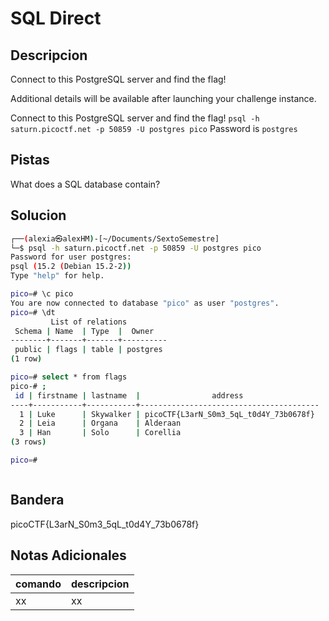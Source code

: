 # SQL Direct

## Descripcion
Connect to this PostgreSQL server and find the flag!

Additional details will be available after launching your challenge instance.

Connect to this PostgreSQL server and find the flag! `psql -h saturn.picoctf.net -p 50859 -U postgres pico` Password is `postgres`
## Pistas
What does a SQL database contain?
## Solucion 
```bash
┌──(alexia㉿alexHM)-[~/Documents/SextoSemestre]
└─$ psql -h saturn.picoctf.net -p 50859 -U postgres pico
Password for user postgres: 
psql (15.2 (Debian 15.2-2))
Type "help" for help.

pico=# \c pico
You are now connected to database "pico" as user "postgres".
pico=# \dt
         List of relations
 Schema | Name  | Type  |  Owner   
--------+-------+-------+----------
 public | flags | table | postgres
(1 row)

pico=# select * from flags
pico-# ;
 id | firstname | lastname  |                address                 
----+-----------+-----------+----------------------------------------
  1 | Luke      | Skywalker | picoCTF{L3arN_S0m3_5qL_t0d4Y_73b0678f}
  2 | Leia      | Organa    | Alderaan
  3 | Han       | Solo      | Corellia
(3 rows)

pico=# 



```
## Bandera
picoCTF{L3arN_S0m3_5qL_t0d4Y_73b0678f}

## Notas Adicionales 
|comando|descripcion|
|---|---|
|xx|xx|
